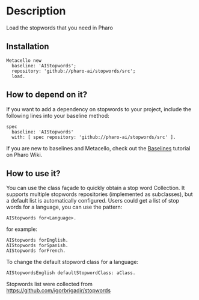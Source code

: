 # Description

Load the stopwords that you need in Pharo

## Installation

```smalltalk
Metacello new
  baseline: 'AIStopwords';
  repository: 'github://pharo-ai/stopwords/src';
  load.
```

## How to depend on it?

If you want to add a dependency on stopwords to your project, include the following lines into your baseline method:

```Smalltalk
spec
  baseline: 'AIStopwords'
  with: [ spec repository: 'github://pharo-ai/stopwords/src' ].
```

If you are new to baselines and Metacello, check out the [Baselines](https://github.com/pharo-open-documentation/pharo-wiki/blob/master/General/Baselines.md) tutorial on Pharo Wiki.

## How to use it?

You can use the class façade to quickly obtain a stop word Collection. It supports multiple stopwords repositories (implemented as subclasses), but a default list is automatically configured. Users could get a list of stop words for a language, you can use the pattern:

```smalltalk
AIStopwords for<Language>.
```

for example:

```smalltalk
AIStopwords forEnglish.
AIStopwords forSpanish.
AIStopwords forFrench.
```

To change the default stopword class for a language:

```smalltalk
AIStopwordsEnglish defaultStopwordClass: aClass.
```

Stopwords list were collected from https://github.com/igorbrigadir/stopwords

